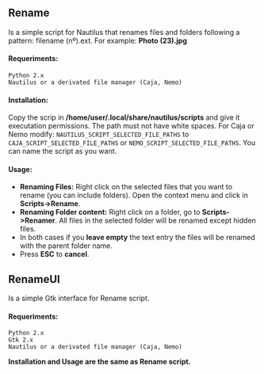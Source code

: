 ## Rename

Is a simple script for Nautilus that renames files and folders following a pattern: filename (nº).ext.
For example: **Photo (23).jpg**

#### Requeriments:	
	Python 2.x
	Nautilus or a derivated file manager (Caja, Nemo)

#### Installation: 
Copy the scrip in **/home/user/.local/share/nautilus/scripts** and give it executation permissions.
The path must not have white spaces.
For Caja or Nemo modify: 
`NAUTILUS_SCRIPT_SELECTED_FILE_PATHS` to `CAJA_SCRIPT_SELECTED_FILE_PATHS` or 
`NEMO_SCRIPT_SELECTED_FILE_PATHS`. You can name the script as you want.

#### Usage:    
* __Renaming Files:__
Right click on the selected files that you want to rename (you can include folders). Open the context menu
and click in **Scripts->Rename**.
* __Renaming Folder content:__ 
Right click on a folder, go to **Scripts->Renamer**. All files in the selected folder will be renamed except hidden files.
* In both cases if you __leave empty__ the text entry the files will be renamed with the parent folder name.
* Press __ESC__ to __cancel__.

## RenameUI

Is a simple Gtk interface for Rename script.

#### Requeriments:	
	Python 2.x
	Gtk 2.x
	Nautilus or a derivated file manager (Caja, Nemo)
**Installation and Usage are the same as Rename script.**

